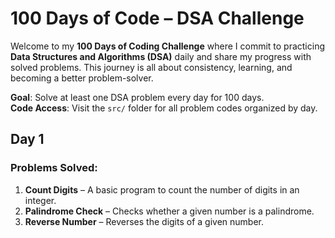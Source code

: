 #  100 Days of Code – DSA Challenge

Welcome to my **100 Days of Coding Challenge** where I commit to practicing **Data Structures and Algorithms (DSA)** daily and share my progress with solved problems. 
This journey is all about consistency, learning, and becoming a better problem-solver.


 **Goal**: Solve at least one DSA problem every day for 100 days.  
 **Code Access**: Visit the `src/` folder for all problem codes organized by day.



##  Day 1 

### Problems Solved:
1. **Count Digits** – A basic program to count the number of digits in an integer.
2. **Palindrome Check** – Checks whether a given number is a palindrome.
3. **Reverse Number** – Reverses the digits of a given number.





